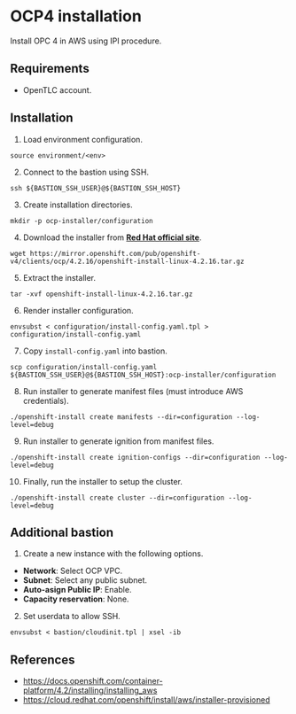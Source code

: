 # OCP4 installation

Install OPC 4 in AWS using IPI procedure.

## Requirements

- OpenTLC account.

## Installation

1. Load environment configuration.

```
source environment/<env>
```

2. Connect to the bastion using SSH.

```
ssh ${BASTION_SSH_USER}@${BASTION_SSH_HOST}
```

3. Create installation directories.

```
mkdir -p ocp-installer/configuration
```

4. Download the installer from **[Red Hat official site](https://mirror.openshift.com/pub/openshift-v4/clients/ocp)**.

```
wget https://mirror.openshift.com/pub/openshift-v4/clients/ocp/4.2.16/openshift-install-linux-4.2.16.tar.gz
```

5. Extract the installer.

```
tar -xvf openshift-install-linux-4.2.16.tar.gz
```

6. Render installer configuration.

```
envsubst < configuration/install-config.yaml.tpl > configuration/install-config.yaml
```

7. Copy  `install-config.yaml` into bastion.

```
scp configuration/install-config.yaml ${BASTION_SSH_USER}@${BASTION_SSH_HOST}:ocp-installer/configuration
```

8. Run installer to generate manifest files (must introduce AWS credentials).

```
./openshift-install create manifests --dir=configuration --log-level=debug
```

9. Run installer to generate ignition from manifest files.

```
./openshift-install create ignition-configs --dir=configuration --log-level=debug
```

10. Finally, run the installer to setup the cluster.

```
./openshift-install create cluster --dir=configuration --log-level=debug
```

## Additional bastion

1. Create a new instance with the following options.

- **Network**: Select OCP VPC.
- **Subnet**: Select any public subnet.
- **Auto-asign Public IP**: Enable.
- **Capacity reservation**: None.

2. Set userdata to allow SSH.

```
envsubst < bastion/cloudinit.tpl | xsel -ib
```

## References

- https://docs.openshift.com/container-platform/4.2/installing/installing_aws
- https://cloud.redhat.com/openshift/install/aws/installer-provisioned
